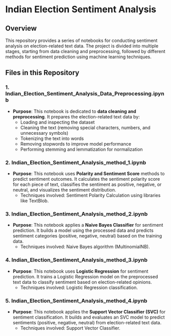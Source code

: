 # Indian Election Sentiment Analysis

## Overview

This repository provides a series of notebooks for conducting sentiment analysis on election-related text data. The project is divided into multiple stages, starting from data cleaning and preprocessing, followed by different methods for sentiment prediction using machine learning techniques.

## Files in this Repository

### 1. **Indian_Election_Sentiment_Analysis_Data_Preprocessing.ipynb**
   - **Purpose**: This notebook is dedicated to **data cleaning and preprocessing**. It prepares the election-related text data by:
     - Loading and inspecting the dataset
     - Cleaning the text (removing special characters, numbers, and unnecessary symbols)
     - Tokenizing the text into words
     - Removing stopwords to improve model performance
     - Performing stemming and lemmatization for normalization

### 2. **Indian_Election_Sentiment_Analysis_method_1.ipynb**
   - **Purpose**: This notebook uses **Polarity and Sentiment Score** methods to predict sentiment outcomes. It calculates the sentiment polarity score for each piece of text, classifies the sentiment as positive, negative, or neutral, and visualizes the sentiment distribution.
     - Techniques involved: Sentiment Polarity Calculation using libraries like TextBlob.

### 3. **Indian_Election_Sentiment_Analysis_method_2.ipynb**
   - **Purpose**: This notebook applies a **Naive Bayes Classifier** for sentiment prediction. It builds a model using the processed data and predicts sentiment categories (positive, negative, neutral) based on the training data.
     - Techniques involved: Naive Bayes algorithm (MultinomialNB).

### 4. **Indian_Election_Sentiment_Analysis_method_3.ipynb**
   - **Purpose**: This notebook uses **Logistic Regression** for sentiment prediction. It trains a Logistic Regression model on the preprocessed text data to classify sentiment based on election-related opinions.
     - Techniques involved: Logistic Regression classification.

### 5. **Indian_Election_Sentiment_Analysis_method_4.ipynb**
   - **Purpose**: This notebook applies the **Support Vector Classifier (SVC)** for sentiment classification. It builds and evaluates an SVC model to predict sentiments (positive, negative, neutral) from election-related text data.
     - Techniques involved: Support Vector Classifier.
